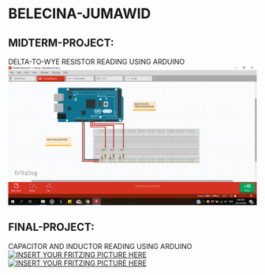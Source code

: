 # BELECINA-JUMAWID
## MIDTERM-PROJECT:
DELTA-TO-WYE RESISTOR READING USING ARDUINO
<br>
[![INSERT YOUR FRITZING PICTURE HERE](https://github.com/BSCPE-2B-EE-1-TERM-1-S-Y-19-20/11-BELECINA-JUMAWID/blob/master/MIDTERM-PROJECT.PNG)]()


## FINAL-PROJECT:
CAPACITOR AND INDUCTOR READING USING ARDUINO
<br>
[![INSERT YOUR FRITZING PICTURE HERE](https://github.com/grympsiery/BELECINA-JUMAWID/blob/master/CAPACITANCE.PNG)]()
[![INSERT YOUR FRITZING PICTURE HERE](https://github.com/grympsiery/BELECINA-JUMAWID/blob/master/INDUCTANCE.PNG)]()

